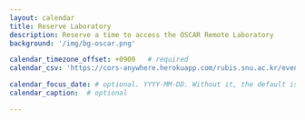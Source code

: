 ```yaml
---
layout: calendar
title: Reserve Laboratory
description: Reserve a time to access the OSCAR Remote Laboratory
background: '/img/bg-oscar.png'

calendar_timezone_offset: +0900   # required
calendar_csv: 'https://cors-anywhere.herokuapp.com/rubis.snu.ac.kr/events.csv'  # required. Path to CSV file from base url

calendar_focus_date: # optional. YYYY-MM-DD. Without it, the default is today
calendar_caption:  # optional

---
```

